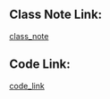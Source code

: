 



## Class Note Link: 

[class_note](https://drive.google.com/file/d/1MwqN6ULrOVdaiFvidfmFEtUGdnfVXHQ6/view?usp=sharing)

## Code Link: 

[code_link](https://github.com/yasin-arafat-05/machine_learning/blob/main/code/33_handling_mixed_variable.ipynb)


